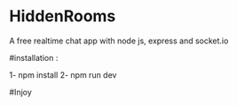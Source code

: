 # HiddenRooms
A free realtime chat app with node js, express and socket.io 


#installation :

1- npm install
2- npm run dev


#Injoy
